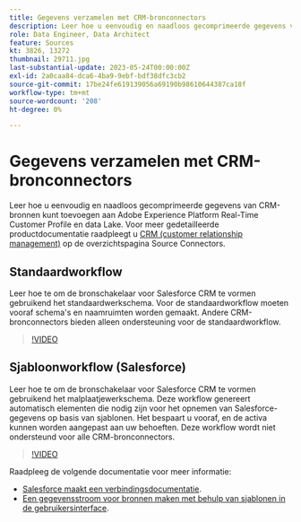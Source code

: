 ```yaml
---
title: Gegevens verzamelen met CRM-bronconnectors
description: Leer hoe u eenvoudig en naadloos gecomprimeerde gegevens van CRM-bronnen kunt toevoegen aan Adobe Experience Platform Real-Time Customer Profile en data Lake.
role: Data Engineer, Data Architect
feature: Sources
kt: 3826, 13272
thumbnail: 29711.jpg
last-substantial-update: 2023-05-24T00:00:00Z
exl-id: 2a0caa84-dca6-4ba9-9ebf-bdf38dfc3cb2
source-git-commit: 17be24fe619139056a69190b98610644387ca18f
workflow-type: tm+mt
source-wordcount: '208'
ht-degree: 0%

---
```


# Gegevens verzamelen met CRM-bronconnectors

Leer hoe u eenvoudig en naadloos gecomprimeerde gegevens van CRM-bronnen kunt toevoegen aan Adobe Experience Platform Real-Time Customer Profile en data Lake. Voor meer gedetailleerde productdocumentatie raadpleegt u [CRM (customer relationship management)](https://experienceleague.adobe.com/docs/experience-platform/sources/home.html?lang=en#access-control-for-sources-in-data-ingestion) op de overzichtspagina Source Connectors.

## Standaardworkflow

Leer hoe te om de bronschakelaar voor Salesforce CRM te vormen gebruikend het standaardwerkschema. Voor de standaardworkflow moeten vooraf schema&#39;s en naamruimten worden gemaakt. Andere CRM-bronconnectors bieden alleen ondersteuning voor de standaardworkflow.

>[!VIDEO](https://video.tv.adobe.com/v/29711?quality=12&learn=on)

## Sjabloonworkflow (Salesforce)

Leer hoe te om de bronschakelaar voor Salesforce CRM te vormen gebruikend het malplaatjewerkschema. Deze workflow genereert automatisch elementen die nodig zijn voor het opnemen van Salesforce-gegevens op basis van sjablonen. Het bespaart u vooraf, en de activa kunnen worden aangepast aan uw behoeften. Deze workflow wordt niet ondersteund voor alle CRM-bronconnectors.

>[!VIDEO](https://video.tv.adobe.com/v/3419422?quality=12&learn=on)

Raadpleeg de volgende documentatie voor meer informatie:
* [Salesforce maakt een verbindingsdocumentatie](https://experienceleague.adobe.com/docs/experience-platform/sources/ui-tutorials/create/crm/salesforce.html).
* [Een gegevensstroom voor bronnen maken met behulp van sjablonen in de gebruikersinterface](https://experienceleague.adobe.com/docs/experience-platform/sources/ui-tutorials/templates.html#).


